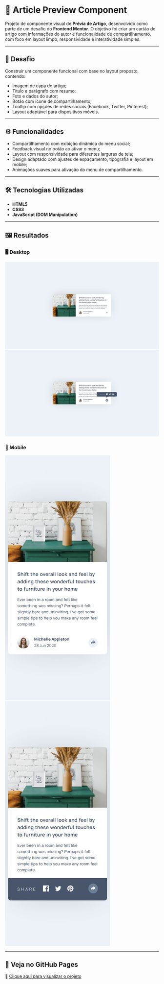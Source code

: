 # 📰 Article Preview Component

Projeto de componente visual de **Prévia de Artigo**, desenvolvido como parte de um desafio do **Frontend Mentor**. O objetivo foi criar um cartão de artigo com informações do autor e funcionalidade de compartilhamento, com foco em layout limpo, responsividade e interatividade simples.

---

## 📌 Desafio

Construir um componente funcional com base no layout proposto, contendo:

- Imagem de capa do artigo;
- Título e parágrafo com resumo;
- Foto e dados do autor;
- Botão com ícone de compartilhamento;
- Tooltip com opções de redes sociais (Facebook, Twitter, Pinterest);
- Layout adaptável para dispositivos móveis.

---

## ⚙️ Funcionalidades

- Compartilhamento com exibição dinâmica do menu social;
- Feedback visual no botão ao ativar o menu;
- Layout com responsividade para diferentes larguras de tela;
- Design adaptado com ajustes de espaçamento, tipografia e layout em mobile;
- Animações suaves para ativação do menu de compartilhamento.

---

## 🛠️ Tecnologias Utilizadas

- **HTML5**
- **CSS3**
- **JavaScript (DOM Manipulation)**

---

## 🖼️ Resultados

### 🖥️ Desktop

<img src="./src/resultados/Monitor-Full-HD-(padrao)-1920x1080.png">
<img src="./src/resultados/Monitor-Full-HD-(padrao)-1920x1080-active.png">

### 📱 Mobile

<img src="./src/resultados/Galaxy-A50-344x800.png">
<img src="./src/resultados/Galaxy-A50-344x800-active.png">

---

## 🔗 Veja no GitHub Pages

🔗 [Clique aqui para visualizar o projeto](https://github.com/inocenciooo/article-preview)
